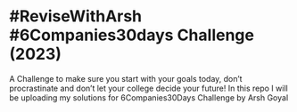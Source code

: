 # #ReviseWithArsh #6Companies30days Challenge  (2023)
A Challenge to make sure you start with your goals today, don’t procrastinate and don’t let your college decide your future!
In this repo I will be uploading my solutions for 6Companies30Days Challenge by Arsh Goyal
